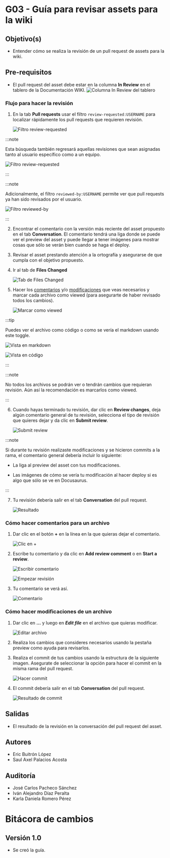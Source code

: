 # G03 - Guía para revisar assets para la wiki

## Objetivo(s)

- Entender cómo se realiza la revisión de un pull request de assets para la wiki.

## Pre-requisitos

- El pull request del asset debe estar en la columna **In Review** en el tablero de la Documentación WIKI.
  ![Columna In Review del tablero](../../static/img/guias/G03/in-review-column.png)

### Flujo para hacer la revisión

1. En la tab **Pull requests** usar el filtro `review-requested:USERNAME` para localizar rápidamente los pull requests que requieren revisión.

   ![Filtro review-requested](../../static/img/guias/G03/search-review-requested.png)

:::note

Esta búsqueda también regresará aquellas revisiones que sean asignadas tanto al usuario específico como a un equipo.

![Filtro review-requested](../../static/img/guias/G03/reviewers.png)

:::

:::note

Adicionalmente, el filtro `reviewed-by:USERNAME` permite ver que pull requests ya han sido revisados por el usuario.

![Filtro reviewed-by](../../static/img/guias/G03/search-reviewed-by.png)

:::

2. Encontrar el comentario con la versión más reciente del asset propuesto en el tab **Conversation**. El comentario tendrá una liga donde se puede ver el preview del asset y puede llegar a tener imágenes para mostrar cosas que sólo se verán bien cuando se haga el deploy.

3. Revisar el asset prestando atención a la ortografía y asegurarse de que cumpla con el objetivo propuesto.

4. Ir al tab de **Files Changed**

   ![Tab de Files Changed](../../static/img/guias/G03/files-changed.png)

5. Hacer los [comentarios](#cómo-hacer-comentarios-para-un-archivo) y/o [modificaciones](#cómo-hacer-modificaciones-de-un-archivo) que veas necesarios y marcar cada archivo como viewed (para asegurarte de haber revisado todos los cambios).

   ![Marcar como viewed](../../static/img/guias/G03/mark-viewed.png)

:::tip

Puedes ver el archivo como código o como se vería el markdown usando este toggle.

![Vista en markdown](../../static/img/guias/G03/markdown-toggle.png)

![Vista en código](../../static/img/guias/G03/markdown-toggle-2.png)

:::

:::note

No todos los archivos se podrán ver o tendrán cambios que requieran revisión. Aún así la recomendación es marcarlos como viewed.

:::

6. Cuando hayas terminado tu revisión, dar clic en **Review changes**, deja algún comentario general de tu revisión, selecciona el tipo de revisión que quieres dejar y da clic en **Submit review**.

   ![Submit review](../../static/img/guias/G03/submit-review.png)

:::note

Si durante tu revisión realizaste modificaciones y se hicieron commits a la rama, el comentario general debería incluir lo siguiente:

- La liga al preview del asset con tus modificaciones.

- Las imágenes de cómo se vería tu modificación al hacer deploy si es algo que sólo se ve en Docusaurus.

:::

7. Tu revisión debería salir en el tab **Conversation** del pull request.

   ![Resultado](../../static/img/guias/G03/final-result.png)

### Cómo hacer comentarios para un archivo

1. Dar clic en el botón **+** en la línea en la que quieras dejar el comentario.

   ![Clic en +](../../static/img/guias/G03/inline-comment.png)

2. Escribe tu comentario y da clic en **Add review comment** o en **Start a review**.

   ![Escribir comentario](../../static/img/guias/G03/add-comment.png)

   ![Empezar revisión](../../static/img/guias/G03/start-review.png)

3. Tu comentario se verá así.

   ![Comentario](../../static/img/guias/G03/comment-saved.png)

### Cómo hacer modificaciones de un archivo

1. Dar clic en **...** y luego en **_Edit file_** en el archivo que quieras modificar.

   ![Editar archivo](../../static/img/guias/G03/edit-file.png)

2. Realiza los cambios que consideres necesarios usando la pestaña preview como ayuda para revisarlos.

3. Realiza el commit de tus cambios usando la estructura de la siguiente imagen. Asegurate de seleccionar la opción para hacer el commit en la misma rama del pull request.

   ![Hacer commit](../../static/img/guias/G03/commit-changes.png)

4. El commit debería salir en el tab **Conversation** del pull request.

   ![Resultado de commit](../../static/img/guias/G03/commit-history.png)

## Salidas

- El resultado de la revisión en la conversación del pull request del asset.

## Autores

- Eric Buitrón López
- Saul Axel Palacios Acosta

## Auditoría

- José Carlos Pacheco Sánchez
- Iván Alejandro Díaz Peralta
- Karla Daniela Romero Pérez

# Bitácora de cambios

## Versión 1.0
  - Se creó la guía.
